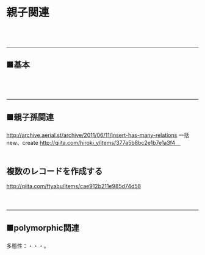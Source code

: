 # 親子関連

　  
　  
- - - 
## ■基本
###
　  
　  
- - - 
## ■親子孫関連
###
http://archive.aerial.st/archive/2011/06/11/insert-has-many-relations
一括new、create
http://qiita.com/hiroki_y/items/377a5b8bc2e1b7e1a3f4　  
　  

## 複数のレコードを作成する
http://qiita.com/ftyabu/items/cae912b211e985d74d58  
　  
　  
- - - 
## ■polymorphic関連
###
多態性：・・・。
